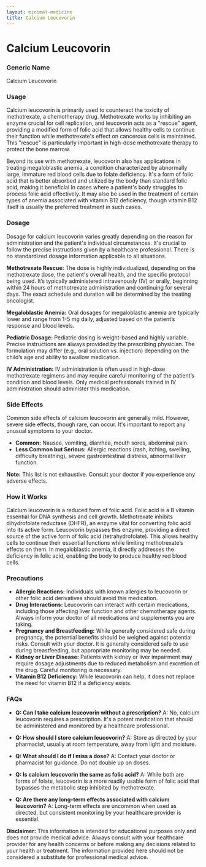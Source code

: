 ```yaml
---
layout: minimal-medicine
title: Calcium Leucovorin
---
```


# Calcium Leucovorin
### Generic Name
Calcium Leucovorin

### Usage

Calcium leucovorin is primarily used to counteract the toxicity of methotrexate, a chemotherapy drug.  Methotrexate works by inhibiting an enzyme crucial for cell replication, and leucovorin acts as a "rescue" agent, providing a modified form of folic acid that allows healthy cells to continue their function while methotrexate's effect on cancerous cells is maintained.  This "rescue" is particularly important in high-dose methotrexate therapy to protect the bone marrow.

Beyond its use with methotrexate, leucovorin also has applications in treating megaloblastic anemia, a condition characterized by abnormally large, immature red blood cells due to folate deficiency. It's a form of folic acid that is better absorbed and utilized by the body than standard folic acid, making it beneficial in cases where a patient's body struggles to process folic acid effectively.  It may also be used in the treatment of certain types of anemia associated with vitamin B12 deficiency, though vitamin B12 itself is usually the preferred treatment in such cases.


### Dosage

Dosage for calcium leucovorin varies greatly depending on the reason for administration and the patient's individual circumstances.  It's crucial to follow the precise instructions given by a healthcare professional.  There is no standardized dosage information applicable to all situations.

**Methotrexate Rescue:** The dose is highly individualized, depending on the methotrexate dose, the patient's overall health, and the specific protocol being used.  It’s typically administered intravenously (IV) or orally, beginning within 24 hours of methotrexate administration and continuing for several days. The exact schedule and duration will be determined by the treating oncologist.

**Megaloblastic Anemia:** Oral dosages for megaloblastic anemia are typically lower and range from 1-5 mg daily, adjusted based on the patient’s response and blood levels.

**Pediatric Dosage:** Pediatric dosing is weight-based and highly variable.  Precise instructions are always provided by the prescribing physician.  The formulation may differ (e.g., oral solution vs. injection) depending on the child’s age and ability to swallow medication.

**IV Administration:** IV administration is often used in high-dose methotrexate regimens and may require careful monitoring of the patient’s condition and blood levels.  Only medical professionals trained in IV administration should administer this medication.


### Side Effects

Common side effects of calcium leucovorin are generally mild. However, severe side effects, though rare, can occur.  It's important to report any unusual symptoms to your doctor.

* **Common:** Nausea, vomiting, diarrhea, mouth sores, abdominal pain.
* **Less Common but Serious:** Allergic reactions (rash, itching, swelling, difficulty breathing), severe gastrointestinal distress, abnormal liver function.

**Note:** This list is not exhaustive. Consult your doctor if you experience any adverse effects.


### How it Works

Calcium leucovorin is a reduced form of folic acid. Folic acid is a B vitamin essential for DNA synthesis and cell growth. Methotrexate inhibits dihydrofolate reductase (DHFR), an enzyme vital for converting folic acid into its active form.  Leucovorin bypasses this enzyme, providing a direct source of the active form of folic acid (tetrahydrofolate). This allows healthy cells to continue their essential functions while limiting methotrexate’s effects on them. In megaloblastic anemia, it directly addresses the deficiency in folic acid, enabling the body to produce healthy red blood cells.

### Precautions

* **Allergic Reactions:** Individuals with known allergies to leucovorin or other folic acid derivatives should avoid this medication.
* **Drug Interactions:**  Leucovorin can interact with certain medications, including those affecting liver function and other chemotherapy agents.  Always inform your doctor of all medications and supplements you are taking.
* **Pregnancy and Breastfeeding:**  While generally considered safe during pregnancy,  the potential benefits should be weighed against potential risks.  Consult with your doctor.  It is generally considered safe to use during breastfeeding, but appropriate monitoring may be needed.
* **Kidney or Liver Disease:**  Patients with kidney or liver impairment may require dosage adjustments due to reduced metabolism and excretion of the drug.  Careful monitoring is necessary.
* **Vitamin B12 Deficiency:** While leucovorin can help, it does not replace the need for vitamin B12 if a deficiency exists.


### FAQs

* **Q: Can I take calcium leucovorin without a prescription?**  A: No, calcium leucovorin requires a prescription.  It's a potent medication that should be administered and monitored by a healthcare professional.

* **Q: How should I store calcium leucovorin?** A: Store as directed by your pharmacist, usually at room temperature, away from light and moisture.

* **Q: What should I do if I miss a dose?** A: Contact your doctor or pharmacist for guidance.  Do not double up on doses.

* **Q: Is calcium leucovorin the same as folic acid?** A: While both are forms of folate, leucovorin is a more readily usable form of folic acid that bypasses the metabolic step inhibited by methotrexate.

* **Q: Are there any long-term effects associated with calcium leucovorin?** A: Long-term effects are uncommon when used as directed, but consistent monitoring by your healthcare provider is essential.

**Disclaimer:** This information is intended for educational purposes only and does not provide medical advice. Always consult with your healthcare provider for any health concerns or before making any decisions related to your health or treatment.  The information provided here should not be considered a substitute for professional medical advice.
